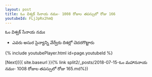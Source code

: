 ```yaml
---
layout: post
title: ఓం విశ్వక్ సేనాయ నమః- 1008 రోజుల తపస్సులో రోజు 166
youtubeId: FLjJpRx2hmQ
---
```

 
 
 ఓం విశ్వక్ సేనాయ నమః  
 
 -  ఎవరు అసుర సైన్యాన్ని వేర్వేరు దిశల్లో చెదరగొట్టారు 
 
  
 
  
 
 
 
 
 
 


{% include youtubePlayer.html id=page.youtubeId %}
 
[Next]({{ site.baseurl }}{% link  split2/_posts/2018-07-15-ఓం మహాననాయ నమః- 1008 రోజుల తపస్సులో రోజు 165.md%})
 
